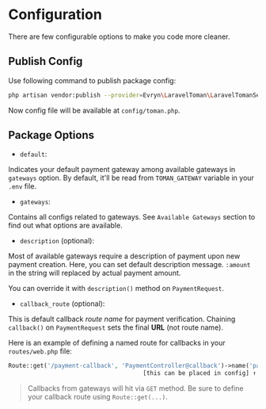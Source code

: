 # Configuration

There are few configurable options to make you code more cleaner.

## Publish Config
Use following command to publish package config:
```bash
php artisan vendor:publish --provider=Evryn\LaravelToman\LaravelTomanServiceProvider --tag=config
```

Now config file will be available at `config/toman.php`.

## Package Options
 * `default`: 
 
Indicates your default payment gateway among available gateways in `gateways` option. By default, it'll be read from `TOMAN_GATEWAY` variable in your `.env` file.

 * `gateways`:  

Contains all configs related to gateways. See `Available Gateways` section to find out what options are available.
 
 * `description` (optional):  

Most of available gateways require a description of payment upon new payment creation. Here, you can set default description message. `:amount` in the string will replaced by actual payment amount. 

You can override it with `description()` method on `PaymentRequest`.

 * `callback_route` (optional):

This is default callback *route name* for payment verification. Chaining `callback()` on `PaymentRequest` sets the final **URL** (not route name).

Here is an example of defining a named route for callbacks in your `routes/web.php` file:
```php
Route::get('/payment-callback', 'PaymentController@callback')->name('payment.callback');
                                      [this can be placed in config] ↑ 
```
 
 > Callbacks from gateways will hit via `GET` method. Be sure to define your callback route using `Route::get(...)`.
